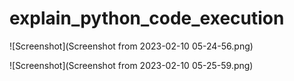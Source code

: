 # explain_python_code_execution

![Screenshot](Screenshot from 2023-02-10 05-24-56.png)

![Screenshot](Screenshot from 2023-02-10 05-25-59.png)

